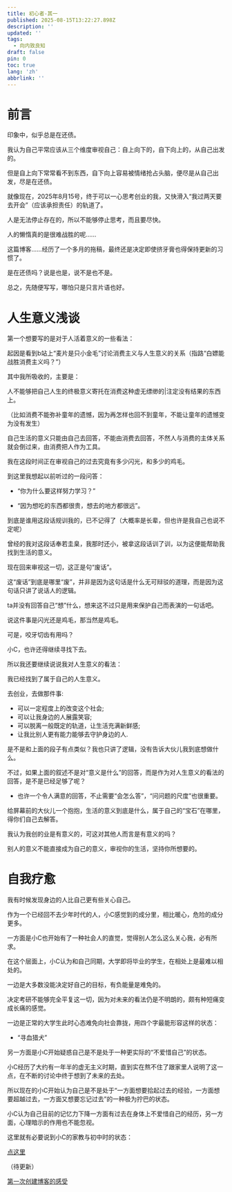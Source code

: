 ```yaml
---
title: 初心者-其一
published: 2025-08-15T13:22:27.898Z
description: ''
updated: ''
tags:
  - 向内致良知
draft: false
pin: 0
toc: true
lang: 'zh'
abbrlink: ''
---
```

# 前言
印象中，似乎总是在还债。

我认为自己平常应该从三个维度审视自己：自上向下的，自下向上的，从自己出发的。

但是自上向下常常看不到东西，自下向上容易被情绪抢占头脑，便尽是从自己出发，尽是在还债。

就像现在，2025年8月15号，终于可以一心思考创业的我，又快滑入“我过两天要去开会”（应该承担责任）的轨道了。

人是无法停止存在的，所以不能够停止思考，而且要尽快。

人的懒惰真的是很难战胜的呢……

这篇博客……经历了一个多月的拖稿，最终还是决定即使挤牙膏也得保持更新的习惯了。

是在还债吗？说是也是，说不是也不是。

总之，先随便写写，哪怕只是只言片语也好。


# 人生意义浅谈
第一个想要写的是对于人活着意义的一些看法：

起因是看到b站上“麦片是只小金毛”讨论消费主义与人生意义的关系（指路“白嫖能战胜消费主义吗？”）

其中我所吸收的，主要是：

人不能够把自己人生的终极意义寄托在消费这种虚无缥缈的|注定没有结果的东西上。

（比如消费不能弥补童年的遗憾，因为再怎样也回不到童年，不能让童年的遗憾变为没有发生）

自己生活的意义只能由自己去回答，不能由消费去回答，不然人与消费的主体关系就会倒过来，由消费把人作为工具。


我在这段时间正在审视自己的过去究竟有多少闪光，和多少的鸡毛。

到这里我想起以前听过的一段问答：

- “你为什么要这样努力学习？”

- “因为想吃的东西都很贵，想去的地方都很远”。

到底是谁用这段话规训我的，已不记得了（大概率是长辈，但也许是我自己也说不定呢）

曾经的我对这段话奉若圭臬，我那时还小，被拿这段话训了训，以为这便能帮助我找到生活的意义。

现在回来审视这一切，这正是句“废话”。

这“废话”到底是哪里“废”，并非是因为这句话是什么无可辩驳的道理，而是因为这句话只讲了说话人的逻辑。

ta并没有回答自己“想”什么，想来这不过只是用来保护自己而表演的一句话吧。

说这件事是闪光还是鸡毛，那当然是鸡毛。

可是，咬牙切齿有用吗？

小C，也许还得继续寻找下去。

>

所以我还要继续说说我对人生意义的看法：

我已经找到了属于自己的人生意义。

去创业，去做那件事:

- 可以一定程度上的改变这个社会;
- 可以让我身边的人展露笑容;
- 可以脱离一般既定的轨道，让生活充满新鲜感;
- 让我比别人更有能力能够去守护身边的人.

是不是和上面的段子有点类似？我也只讲了逻辑，没有告诉大伙儿我到底想做什么。

不过，如果上面的叙述不是对“意义是什么”的回答，而是作为对人生意义的看法的回答，是不是已经足够了呢？

- 也许一个令人满意的回答，不止需要“会怎么答”，“问问题的尺度”也很重要。

给屏幕前的大伙儿一个抱抱，生活的意义到底是什么，属于自己的“宝石”在哪里，得你们自己去解答。

我认为我创的业是有意义的，可这对其他人而言是有意义的吗？

别人的意义不能直接成为自己的意义，审视你的生活，坚持你所想要的。


# 自我疗愈
我有时候发现身边的人比自己更有些关心自己。

作为一个已经回不去少年时代的人，小C感觉到的成分里，相比暖心，危险的成分更多。

一方面是小C也开始有了一种社会人的直觉，觉得别人怎么这么关心我，必有所求。

在这个层面上，小C认为和自己同期，大学即将毕业的学生，在相处上是最难以相处的。

一边是大多数没能决定好自己的目标，有负能量是难免的。

决定考研不能够完全平复这一切，因为对未来的看法仍是不明朗的，颇有种短痛变成长痛的感觉。

一边是正常的大学生此时心态难免向社会靠拢，用四个字最能形容这样的状态：

- “寻血猎犬”

另一方面是小C开始疑惑自己是不是处于一种更实际的“不爱惜自己”的状态。

小C经历了大约有一年半的虚无主义时期，直到实在熬不住了跟家里人说明了这一点，在不断的讨论中终于想到了未来的去处。

所以现在的小C开始认为自己是不是处于“一方面想要拾起过去的经验，一方面想要超越过去，一方面又想要忘记过去”的一种极为拧巴的状态。

小C认为自己目前的记忆力下降一方面有过去在身体上不爱惜自己的经历，另一方面，心理暗示的作用也不能忽视。

这里就有必要说到小C的家教与初中时的状态：

[点这里]()

（待更新）

[第一次创建博客的感受]()